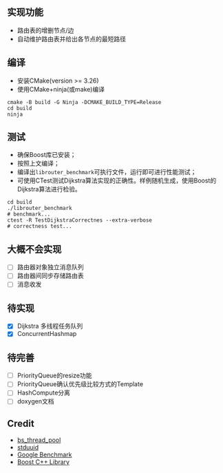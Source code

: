 ## 实现功能

- 路由表的增删节点/边
- 自动维护路由表并给出各节点的最短路径

## 编译

- 安装CMake(version >= 3.26)
- 使用CMake+ninja(或make)编译

```shell
cmake -B build -G Ninja -DCMAKE_BUILD_TYPE=Release
cd build
ninja
```

## 测试

- 确保Boost库已安装；
- 按照上文编译；
- 编译出`librouter_benchmark`可执行文件，运行即可进行性能测试；
- 可使用CTest测试Dijkstra算法实现的正确性。样例随机生成，使用Boost的Dijkstra算法进行检验。

```shell
cd build
./librouter_benchmark
# benchmark...
ctest -R TestDijkstraCorrectnes --extra-verbose
# correctness test...
```

## 大概不会实现

- [ ] 路由器对象独立消息队列
- [ ] 路由器间同步存储路由表
- [ ] 消息收发

## 待实现

- [x] Dijkstra 多线程任务队列
- [x] ConcurrentHashmap

## 待完善

- [ ] PriorityQueue的resize功能
- [ ] PriorityQueue确认优先级比较方式的Template
- [ ] HashCompute分离
- [ ] doxygen文档

## Credit

- [bs_thread_pool](https://github.com/bshoshany/thread-pool)
- [stduuid](https://github.com/mariusbancila/stduuid)
- [Google Benchmark](https://github.com/google/benchmark)
- [Boost C++ Library](https://www.boost.org/)